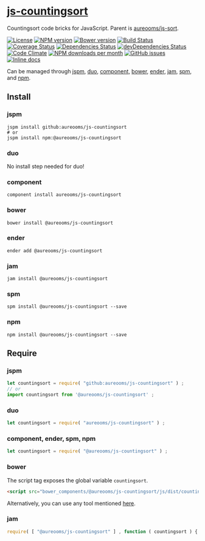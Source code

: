 [js-countingsort](http://make-github-pseudonymous-again.github.io/js-countingsort)
==

Countingsort code bricks for JavaScript. Parent is
[aureooms/js-sort](https://github.com/make-github-pseudonymous-again/js-sort).

[![License](https://img.shields.io/github/license/make-github-pseudonymous-again/js-countingsort.svg?style=flat)](https://raw.githubusercontent.com/make-github-pseudonymous-again/js-countingsort/master/LICENSE)
[![NPM version](https://img.shields.io/npm/v/@aureooms/js-countingsort.svg?style=flat)](https://www.npmjs.org/package/@aureooms/js-countingsort)
[![Bower version](https://img.shields.io/bower/v/@aureooms/js-countingsort.svg?style=flat)](http://bower.io/search/?q=@aureooms/js-countingsort)
[![Build Status](https://img.shields.io/travis/make-github-pseudonymous-again/js-countingsort.svg?style=flat)](https://travis-ci.org/make-github-pseudonymous-again/js-countingsort)
[![Coverage Status](https://img.shields.io/coveralls/make-github-pseudonymous-again/js-countingsort.svg?style=flat)](https://coveralls.io/r/make-github-pseudonymous-again/js-countingsort)
[![Dependencies Status](https://img.shields.io/david/make-github-pseudonymous-again/js-countingsort.svg?style=flat)](https://david-dm.org/make-github-pseudonymous-again/js-countingsort#info=dependencies)
[![devDependencies Status](https://img.shields.io/david/dev/make-github-pseudonymous-again/js-countingsort.svg?style=flat)](https://david-dm.org/make-github-pseudonymous-again/js-countingsort#info=devDependencies)
[![Code Climate](https://img.shields.io/codeclimate/github/make-github-pseudonymous-again/js-countingsort.svg?style=flat)](https://codeclimate.com/github/make-github-pseudonymous-again/js-countingsort)
[![NPM downloads per month](https://img.shields.io/npm/dm/@aureooms/js-countingsort.svg?style=flat)](https://www.npmjs.org/package/@aureooms/js-countingsort)
[![GitHub issues](https://img.shields.io/github/issues/make-github-pseudonymous-again/js-countingsort.svg?style=flat)](https://github.com/make-github-pseudonymous-again/js-countingsort/issues)
[![Inline docs](http://inch-ci.org/github/make-github-pseudonymous-again/js-countingsort.svg?branch=master&style=shields)](http://inch-ci.org/github/make-github-pseudonymous-again/js-countingsort)

Can be managed through [jspm](https://github.com/jspm/jspm-cli),
[duo](https://github.com/duojs/duo),
[component](https://github.com/componentjs/component),
[bower](https://github.com/bower/bower),
[ender](https://github.com/ender-js/Ender),
[jam](https://github.com/caolan/jam),
[spm](https://github.com/spmjs/spm),
and [npm](https://github.com/npm/npm).

## Install

### jspm
```terminal
jspm install github:aureooms/js-countingsort
# or
jspm install npm:@aureooms/js-countingsort
```
### duo
No install step needed for duo!

### component
```terminal
component install aureooms/js-countingsort
```

### bower
```terminal
bower install @aureooms/js-countingsort
```

### ender
```terminal
ender add @aureooms/js-countingsort
```

### jam
```terminal
jam install @aureooms/js-countingsort
```

### spm
```terminal
spm install @aureooms/js-countingsort --save
```

### npm
```terminal
npm install @aureooms/js-countingsort --save
```

## Require
### jspm
```js
let countingsort = require( "github:aureooms/js-countingsort" ) ;
// or
import countingsort from '@aureooms/js-countingsort' ;
```
### duo
```js
let countingsort = require( "aureooms/js-countingsort" ) ;
```

### component, ender, spm, npm
```js
let countingsort = require( "@aureooms/js-countingsort" ) ;
```

### bower
The script tag exposes the global variable `countingsort`.
```html
<script src="bower_components/@aureooms/js-countingsort/js/dist/countingsort.min.js"></script>
```
Alternatively, you can use any tool mentioned [here](http://bower.io/docs/tools/).

### jam
```js
require( [ "@aureooms/js-countingsort" ] , function ( countingsort ) { ... } ) ;
```
